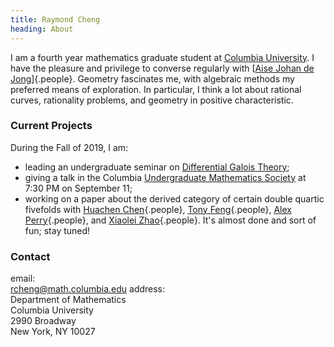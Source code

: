 ```yaml
---
title: Raymond Cheng
heading: About
---
```


I am a fourth year mathematics graduate student at
[Columbia University](http://math.columbia.edu).
I have the pleasure and privilege to converse regularly with
[[Aise Johan de Jong](http://math.columbia.edu/~dejong)]{.people}.
Geometry fascinates me, with algebraic methods my preferred means of exploration.
In particular, I think a lot about rational curves, rationality problems, and
geometry in positive characteristic.

### Current Projects
During the Fall of 2019, I am:

- leading an undergraduate seminar on [Differential Galois Theory](F2019.html);
- giving a talk in the Columbia [Undergraduate Mathematics
  Society](http://math.columbia.edu/~ums/) at 7:30 PM on September 11;
- working on a paper about the derived category of certain double quartic
  fivefolds with [Huachen Chen](https://sites.google.com/view/huachen/){.people},
  [Tony Feng](https://www.mit.edu/~fengt/){.people},
  [Alex Perry](https://math.columbia.edu/~aperry/){.people},
  and [Xiaolei Zhao](https://sites.google.com/site/xiaoleizhaoswebsite/){.people}.
  It's almost done and sort of fun; stay tuned!

### Contact
<span class="contact-wrapper">
email: <br/>
<a id="email" href="mailto:rcheng@math.columbia.edu">rcheng@math.columbia.edu</a>
</span>
<span class="contact-wrapper">
address: <br/>
<div id="address">
Department of Mathematics<br/>
Columbia University<br/>
2990 Broadway<br/>
New York, NY 10027<br/>
</div>
</span>


